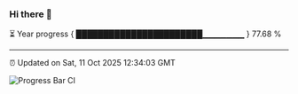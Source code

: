 ### Hi there 👋

⏳ Year progress { ███████████████████████▁▁▁▁▁▁▁ } 77.68 %

---

⏰ Updated on Sat, 11 Oct 2025 12:34:03 GMT

![Progress Bar CI](https://github.com/liununu/liununu/workflows/Progress%20Bar%20CI/badge.svg)
